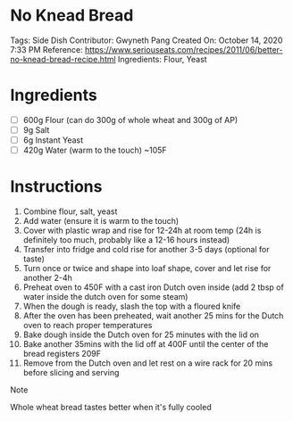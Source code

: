 # No Knead Bread

Tags: Side Dish
Contributor: Gwyneth Pang
Created On: October 14, 2020 7:33 PM
Reference: https://www.seriouseats.com/recipes/2011/06/better-no-knead-bread-recipe.html
Ingredients: Flour, Yeast

# Ingredients

- [ ]  600g Flour (can do 300g of whole wheat and 300g of AP)
- [ ]  9g Salt
- [ ]  6g Instant Yeast
- [ ]  420g Water (warm to the touch) ~105F

# Instructions

1. Combine flour, salt, yeast
2. Add water (ensure it is warm to the touch)
3. Cover with plastic wrap and rise for 12-24h at room temp (24h is definitely too much, probably like a 12-16 hours instead)
4. Transfer into fridge and cold rise for another 3-5 days (optional for taste)
5. Turn once or twice and shape into loaf shape, cover and let rise for another 2-4h
6. Preheat oven to 450F with a cast iron Dutch oven inside (add 2 tbsp of water inside the dutch oven for some steam)
7. When the dough is ready, slash the top with a floured knife
8. After the oven has been preheated, wait another 25 mins for the Dutch oven to reach proper temperatures
9. Bake dough inside the Dutch oven for 25 minutes with the lid on
10. Bake another 35mins with the lid off at 400F until the center of the bread registers 209F
11. Remove from the Dutch oven and let rest on a wire rack for 20 mins before slicing and serving

Note

Whole wheat bread tastes better when it's fully cooled